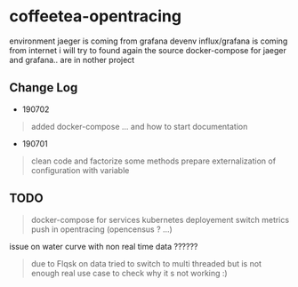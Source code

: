 # coffeetea-opentracing
environment
jaeger is coming from grafana devenv
influx/grafana is coming from internet i will try to found again the source
docker-compose for jaeger and grafana.. are in nother project

## Change Log
* 190702
> added docker-compose ... and how to
> start documentation

* 190701
> clean code and factorize some methods
> prepare externalization of configuration with variable



## TODO
> docker-compose for services
> kubernetes deployement
> switch metrics push in opentracing (opencensus ? ...)


issue on water curve with non real time data ??????
> due to Flqsk on data tried to switch to multi threaded but is not enough
> real use case to check why it s not working :)
